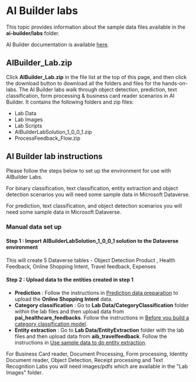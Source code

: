 # AI Builder labs

This topic provides information about the sample data files available in the **ai-builder/labs** folder.

AI Builder documentation is available [here](https://docs.microsoft.com/ai-builder).

## AIBuilder_Lab.zip

Click **AIBuilder_Lab.zip** in the file list at the top of this page, and then click the download button to download all the folders and files for the hands-on-labs. The AI Builder labs walk through object detection, prediction, text classification, form processing & business card reader scenarios in AI Builder. It contains the following folders and zip files:

- Lab Data
- Lab Images
- Lab Scripts
- AIBuilderLabSolution_1_0_0_1.zip
- ProcessFeedback_Flow.zip

## AI Builder lab instructions

Please follow the steps below to set up the environment for use with AIBuilder Labs.

For binary classification, text classification, entity extraction and object detection scenarios you will need some sample data in Microsoft Dataverse.

For prediction, text classification, and object detection scenarios you will need some sample data in Microsoft Dataverse.


### Manual data set up

#### Step 1 : Import AIBuilderLabSolution_1_0_0_1 solution to the Dataverse environment

This will create 5 Dataverse tables - Object Detection Product , Health Feedback, Online Shopping Intent, Travel feedback, Expenses

#### Step 2 : Upload data to the entities created in step 1

- **Prediction** : Follow the instructions in [Prediction data preparation](https://docs.microsoft.com/ai-builder/binary-classification-data-prep) to upload the **Online Shopping Intent** data.
- **Category classification** : Go to **Lab Data/CategoryClassification** folder within the lab files and then upload data from **pai_healthcare_feedbacks**. Follow the instructions in [Before you build a category classification model](https://docs.microsoft.com/ai-builder/before-you-build-text-classification-model).
- **Entity extraction** : Go to **Lab Data/EntityExtraction** folder with the lab files and then upload data from **aib_travelfeedback**.  Follow the instructions in [Use sample data to do entity extraction](https://docs.microsoft.com/ai-builder/entity-extraction-sample-data).

For Business Card reader, Document Processing, Form processing, Identity Document reader, Object Detection, Receipt processing and Text Recognition Labs you will need images/pdfs which are available in the "Lab Images" folder.
